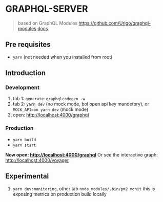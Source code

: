 # GRAPHQL-SERVER
>based on GraphQL Modules https://github.com/Urigo/graphql-modules
[docs](https://graphql-modules.com/docs/introduction/getting-started).

## Pre requisites
- `yarn` (not needed when you installed from root)

## Introduction

### Development

1. tab 1: `generate:graphqlcodegen -w`
2. tab 2: `yarn dev` (no mock mode, bol open api key mandetory), or `MOCK_API=on yarn dev` (mock mode)
3. open: [http://localhost:4000/graphql](http://localhost:4000/graphql)

### Production
- `yarn build`
- `yarn start`

**Now open: [http://localhost:4000/graphql](http://localhost:4000/graphql)**
Or see the interactive graph: [http://localhost:4000/voyager](http://localhost:4000/voyager)

## Experimental
1) `yarn dev:monitoring`, other tab `node_modules/.bin/pm2 monit` this is exposing metrics on production build locally
